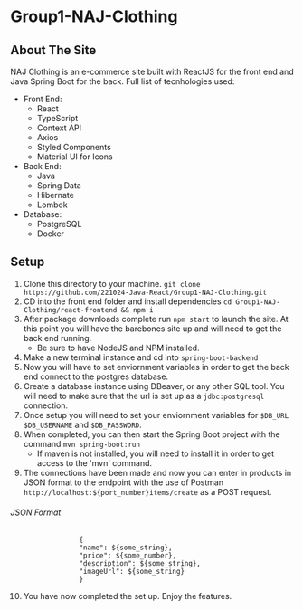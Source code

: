 # Group1-NAJ-Clothing

## About The Site
  NAJ Clothing is an e-commerce site built with ReactJS for the front end and Java Spring Boot for the back.
  Full list of tecnhologies used:
  * Front End:
    - React
    - TypeScript
    - Context API
    - Axios
    - Styled Components 
    - Material UI for Icons
  * Back End:
    - Java
    - Spring Data
    - Hibernate
    - Lombok
  * Database:
    - PostgreSQL
    - Docker

## Setup

1. Clone this directory to your machine. ```git clone https://github.com/221024-Java-React/Group1-NAJ-Clothing.git```
2. CD into the front end folder and install dependencies ```cd Group1-NAJ-Clothing/react-frontend && npm i```
3. After package downloads complete run ```npm start``` to launch the site. At this point you will have the barebones site up and will need to get the back end running.
   * Be sure to have NodeJS and NPM installed.
4. Make a new terminal instance and cd into ```spring-boot-backend```
5. Now you will have to set enviornment variables in order to get the back end connect to the postgres database.
6. Create a database instance using DBeaver, or any other SQL tool. You will need to make sure that the url is set up as a ```jdbc:postgresql``` connection.
7. Once setup you will need to set your enviornment variables for ```$DB_URL``` ```$DB_USERNAME``` and ```$DB_PASSWORD```.
8. When completed, you can then start the Spring Boot project with the command ```mvn spring-boot:run```
    * If maven is not installed, you will need to install it in order to get access to the 'mvn' command.
9. The connections have been made and now you can enter in products in JSON format to the endpoint with the use of Postman ```http://localhost:${port_number}items/create``` as a POST request.

  ###### JSON Format 
                     {
                     "name": ${some_string},
                     "price": ${some_number},
                     "description": ${some_string},
                     "imageUrl": ${some_string}
                     }

10. You have now completed the set up. Enjoy the features.

